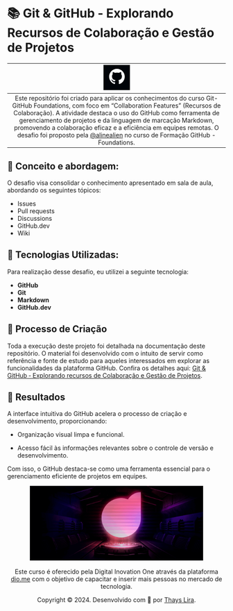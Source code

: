# 📚 Git & GitHub - Explorando Recursos de Colaboração e Gestão de Projetos

| ![OctaCat](https://github.com/lirazootech/learn-github/blob/13f7473c547782275246e2b00c7f11f785a6285c/Octacat.PNG) |
|:--:|
| Este repositório foi criado para aplicar os conhecimentos do curso Git-GitHub Foundations, com foco em “Collaboration Features” (Recursos de Colaboração). A atividade destaca o uso do GitHub como ferramenta de gerenciamento de projetos e da linguagem de marcação Markdown, promovendo a colaboração eficaz e a eficiência em equipes remotas. O desafio foi proposto pela [@alinealien](https://github.com/alinealien) no curso de Formação GitHub - Foundations. |

## 🎯 Conceito e abordagem:

O desafio visa consolidar o conhecimento apresentado em sala de aula, abordando os seguintes tópicos:

- Issues
- Pull requests
- Discussions
- GitHub.dev
- Wiki

## 🤖 Tecnologias Utilizadas:

Para realização desse desafio, eu utilizei a seguinte tecnologia:

- **GitHub**
- **Git**
- **Markdown**
- **GitHub.dev**

## 🧐 Processo de Criação

Toda a execução deste projeto foi detalhada na documentação deste repositório. O material foi desenvolvido com o intuito de servir como referência e fonte de estudo para aqueles interessados em explorar as funcionalidades da plataforma GitHub. Confira os detalhes aqui: <a href="https://github.com/lirazootech/desafio-github-markdown/wiki/%F0%9F%93%9A-Git-&-GitHub-%E2%80%90-Explorando-recursos-de-Colabora%C3%A7%C3%A3o-e-Gest%C3%A3o-de-Projeto">Git & GitHub ‐ Explorando recursos de Colaboração e Gestão de Projetos</a>.

## 🚀 Resultados

  A interface intuitiva do GitHub acelera o processo de criação e desenvolvimento, proporcionando:

- Organização visual limpa e funcional.

- Acesso fácil às informações relevantes sobre o controle de versão e desenvolvimento.

Com isso, o GitHub destaca-se como uma ferramenta essencial para o gerenciamento eficiente de projetos em equipes.

<p align="center">
  <img src="https://github.com/lirazootech/desafio-github-markdown/blob/main/src/assets/Background_DIO.png" alt="DIO" width="400">
</p>

<p align="center">
  Este curso é oferecido pela Digital Inovation One através da plataforma <a href="https://web.dio.me/home">dio.me</a> com o objetivo de capacitar e inserir mais pessoas no mercado de tecnologia.
</p>


  <p align="center">
  Copyright © 2024. Desenvolvido com 🧡 por <a  href="https://lirazootech.vercel.app/">Thays Lira</a>.
  </p>
